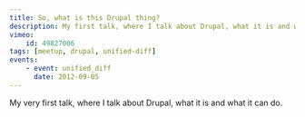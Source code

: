 ```yaml
---
title: So, what is this Drupal thing?
description: My first talk, where I talk about Drupal, what it is and what it can do.
vimeo:
    id: 49827006
tags: [meetup, drupal, unified-diff]
events:
    - event: unified_diff
      date: 2012-09-05
---
```

My very first talk, where I talk about Drupal, what it is and what it can do.
